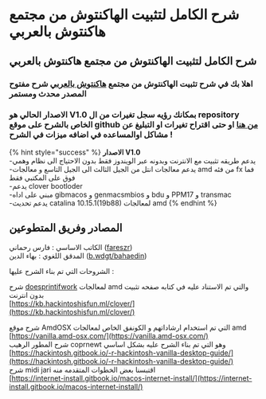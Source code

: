 # شرح الكامل لتثبيت الهاكنتوش من مجتمع هاكنتوش بالعربي

## شرح الكامل لتثبيت الهاكنتوش من مجتمع هاكنتوش بالعربي

### اهلا بك في شرح تثبيت الهاكنتوش من مجتمع [هاكنتوش بالعربي](https://هاكنتوش.com) شرح مفتوح المصدر محدث ومستمر

### **الاصدار الحالي ه**و V1.0 بمكانك رؤيه سجل تغيرات من ال repository الخاص بالشرح على موقع github [من هنا](https://github.com/ARhackintosh/ARtutorial/releases)  او حتى اقتراح تغيرات او التبليغ عن مشاكل اوالمساعده في اضافه ميزات في الشرح !

{% hint style="success" %}
**الاصدار V1.0**  
-يدعم طريقه تثبيت مع الانترنت وبدونه عبر الويندوز فقط بدون الاحتياج الى نظام وهمي  
-يدعم معالجات انتل من الجيل الثالث الى الجيل التاسع و معالجات amd من فئه fx فما فوق على المكتبي فقط  
-يدعم clover bootloder  
-مبني على اداه gibmacos و genmacsmbios و bdu و PPM17 و transmac  
-يدعم تحديث catalina 10.15.1\(19b88\) لمعالجات amd
{% endhint %}

## المصادر وفريق المتطوعين

الكاتب الاساسي : فارس رحماني \([fareszr](https://هاكنتوش.com/members/fareszr.2/)\)  
المدقق اللغوي : بهاء الدين \([b.wdgt/bahaedin](https://هاكنتوش.com/members/bahaedin.3/)\)

الشروحات التي تم بناء الشرح عليها :

شرح [doesprintifwork](https://github.com/doesprintfwork) لمعالجات amd والتي تم الاستناد عليه في كتابه صفحه تثبيت بدون انترنت  
[https://kb.hackintoshisfun.ml/clover/](https://kb.hackintoshisfun.ml/clover/)

شرح موقع AmdOSX التي تم استخدام ارشاداتهم و الكونفق الخاص لمعالجات amd  
[https://vanilla.amd-osx.com/](https://vanilla.amd-osx.com/)  
شرح المطور الرهيب coprnewt وهو التي تم بناء الشرح عليه بشكل اساسي  
[https://hackintosh.gitbook.io/-r-hackintosh-vanilla-desktop-guide/](https://hackintosh.gitbook.io/-r-hackintosh-vanilla-desktop-guide/)  
شرح midi jari اقتبسنا بعض الخطوات المتقدمه منه  
[https://internet-install.gitbook.io/macos-internet-install/](https://internet-install.gitbook.io/macos-internet-install/)


